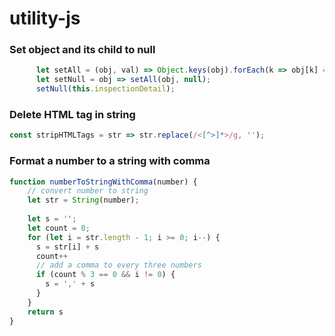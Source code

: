 # utility-js

### Set object and its child to null
```js
      let setAll = (obj, val) => Object.keys(obj).forEach(k => obj[k] = val);
      let setNull = obj => setAll(obj, null);
      setNull(this.inspectionDetail);
```

### Delete HTML tag in string
``` js
const stripHTMLTags = str => str.replace(/<[^>]*>/g, '');
```

### Format a number to a string with comma
```js
function numberToStringWithComma(number) {
    // convert number to string
    let str = String(number);
    
    let s = '';
    let count = 0;
    for (let i = str.length - 1; i >= 0; i--) {
      s = str[i] + s
      count++
      // add a comma to every three numbers
      if (count % 3 == 0 && i != 0) {
        s = ',' + s
      }
    }
    return s
}
```
